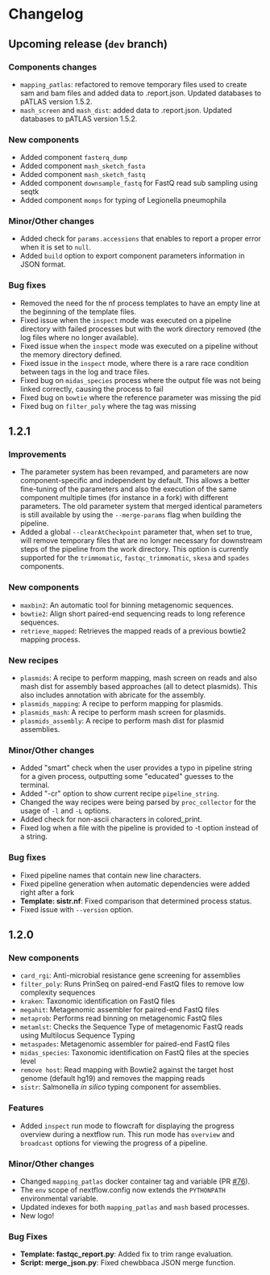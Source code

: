 # Changelog

## Upcoming release (`dev` branch)

### Components changes

- `mapping_patlas`: refactored to remove temporary files used to create
sam and bam files and added data to .report.json. Updated databases to pATLAS
version 1.5.2.
- `mash_screen` and `mash_dist`: added data to .report.json. Updated databases 
to pATLAS version 1.5.2.

### New components

- Added component `fasterq_dump`
- Added component `mash_sketch_fasta`
- Added component `mash_sketch_fastq`
- Added component `downsample_fastq` for FastQ read sub sampling using seqtk
- Added component `momps` for typing of Legionella pneumophila

### Minor/Other changes

- Added check for `params.accessions` that enables to report a proper
error when it is set to `null`.
- Added `build` option to export component parameters information in JSON format. 

### Bug fixes

- Removed the need for the nf process templates to have an empty line
at the beginning of the template files.
- Fixed issue when the `inspect` mode was executed on a pipeline directory
with failed processes but with the work directory removed (the log files
where no longer available).
- Fixed issue when the `inspect` mode was executed on a pipeline without the 
memory directory defined.
- Fixed issue in the `inspect` mode, where there is a rare race condition between
tags in the log and trace files.
- Fixed bug on `midas_species` process where the output file was not being 
linked correctly, causing the process to fail
- Fixed bug on `bowtie` where the reference parameter was missing the pid
- Fixed bug on `filter_poly` where the tag was missing

## 1.2.1

### Improvements

- The parameter system has been revamped, and parameters are now component-specific
and independent by default. This allows a better fine-tuning of the parameters
and also the execution of the same component multiple times (for instance in a fork)
with different parameters. The old parameter system that merged identical parameters
is still available by using the `--merge-params` flag when building the pipeline.
- Added a global `--clearAtCheckpoint` parameter that, when set to true, will remove
temporary files that are no longer necessary for downstream steps of the pipeline
from the work directory. This option is currently supported for the `trimmomatic`,
`fastqc_trimmomatic`, `skesa` and `spades` components. 

### New components

- `maxbin2`: An automatic tool for binning metagenomic sequences.
- `bowtie2`: Align short paired-end sequencing reads to long reference
sequences.
- `retrieve_mapped`: Retrieves the mapped reads of a previous bowtie2 mapping process.

### New recipes

- `plasmids`: A recipe to perform mapping, mash screen on reads
and also mash dist for assembly based approaches (all to detect
plasmids). This also includes annotation with abricate for the assembly.
- `plasmids_mapping`: A recipe to perform mapping for plasmids.
- `plasmids_mash`: A recipe to perform mash screen for plasmids.
- `plasmids_assembly`: A recipe to perform mash dist for plasmid
assemblies.

### Minor/Other changes

- Added "smart" check when the user provides a typo in pipeline string
for a given process, outputting some "educated" guesses to the
terminal.
- Added "-cr" option to show current recipe `pipeline_string`.
- Changed the way recipes were being parsed by `proc_collector` for the
usage of `-l` and `-L` options.
- Added check for non-ascii characters in colored_print.
- Fixed log when a file with the pipeline is provided to -t option
instead of a string.

### Bug fixes

- Fixed pipeline names that contain new line characters.
- Fixed pipeline generation when automatic dependencies were added right after a fork
- **Template: sistr.nf**: Fixed comparison that determined process status.
- Fixed issue with `--version` option.

## 1.2.0

### New components

- `card_rgi`: Anti-microbial resistance gene screening for assemblies
- `filter_poly`: Runs PrinSeq on paired-end FastQ files to remove low complexity sequences
- `kraken`: Taxonomic identification on FastQ files
- `megahit`: Metagenomic assembler for paired-end FastQ files
- `metaprob`: Performs read binning on metagenomic FastQ files
- `metamlst`: Checks the Sequence Type of metagenomic FastQ reads using Multilocus Sequence Typing
- `metaspades`: Metagenomic assembler for paired-end FastQ files
- `midas_species`: Taxonomic identification on FastQ files at the species level
- `remove host`: Read mapping with Bowtie2 against the target host genome (default hg19) and removes the mapping reads
- `sistr`: Salmonella *in silico* typing component for assemblies. 

### Features

- Added `inspect` run mode to flowcraft for displaying the progress overview
  during a nextflow run. This run mode has `overview` and `broadcast` options
  for viewing the progress of a pipeline.

### Minor/Other changes

- Changed `mapping_patlas` docker container tag and variable
(PR [#76](https://github.com/assemblerflow/assemblerflow/pull/76)).
- The `env` scope of nextflow.config now extends the `PYTHONPATH`
environmental variable.
- Updated indexes for both `mapping_patlas` and `mash` based processes.
- New logo!

### Bug Fixes

- **Template: fastqc_report.py**: Added fix to trim range evaluation.
- **Script: merge_json.py**: Fixed chewbbaca JSON merge function.
